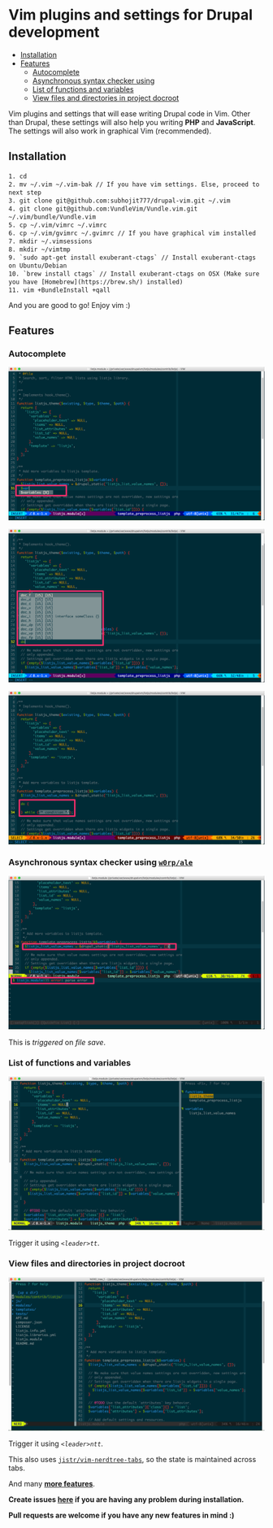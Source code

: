 # Vim plugins and settings for Drupal development

- [Installation](#installation)
- [Features](#features)
  - [Autocomplete](#autocomplete)
  - [Asynchronous syntax checker using](#asynchronous-syntax-checker-using-w0rpale)
  - [List of functions and variables](#list-of-functions-and-variables)
  - [View files and directories in project docroot](#view-files-and-directories-in-project-docroot)

Vim plugins and settings that will ease writing Drupal code in Vim. Other than
Drupal, these settings will also help you writing **PHP** and **JavaScript**.
The settings will also work in graphical Vim (recommended).

## Installation
```
1. cd
2. mv ~/.vim ~/.vim-bak // If you have vim settings. Else, proceed to next step
3. git clone git@github.com:subhojit777/drupal-vim.git ~/.vim
4. git clone git@github.com:VundleVim/Vundle.vim.git ~/.vim/bundle/Vundle.vim
5. cp ~/.vim/vimrc ~/.vimrc
6. cp ~/.vim/gvimrc ~/.gvimrc // If you have graphical vim installed
7. mkdir ~/.vimsessions
8. mkdir ~/vimtmp
9. `sudo apt-get install exuberant-ctags` // Install exuberant-ctags on Ubuntu/Debian
10. `brew install ctags` // Install exuberant-ctags on OSX (Make sure you have [Homebrew](https://brew.sh/) installed)
11. vim +BundleInstall +qall
```

And you are good to go! Enjoy vim :)

## Features
### Autocomplete
![Autocomplete variables](images/feature-1.png "Autocomplete variables")

![Autocomplete syntax](images/feature-2.png "Autocomplete syntax")

![Autocomplete syntax (after pressing tab key)](images/feature-3.png "Autocomplete syntax (press `tab`)")

### Asynchronous syntax checker using [`w0rp/ale`](https://github.com/w0rp/ale)
![Asynchronous syntax checker](images/feature-4.png "Triggered on file save")

This is *triggered* on *file save*.

### List of functions and variables
![Functions and variables](images/feature-5.png "Trigger it using `<leader>tt`")

Trigger it using *`<leader>tt`*.

### View files and directories in project docroot
![Files and directories](images/feature-6.png "Trigger it using `<leader>ntt`")

Trigger it using *`<leader>ntt`*.

This also uses [`jistr/vim-nerdtree-tabs`](https://github.com/jistr/vim-nerdtree-tabs), so the state is maintained across tabs.

And many **[more features](http://subhojit777.in/use-vim-as-ide-for-drupal-development)**.

**Create issues [here](https://github.com/subhojit777/drupal-vim/issues/new) if you are having any problem during installation.**

**Pull requests are welcome if you have any new features in mind :)**
